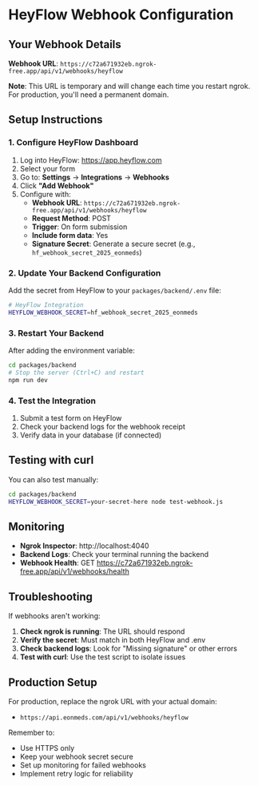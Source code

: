# HeyFlow Webhook Configuration

## Your Webhook Details

**Webhook URL**: `https://c72a671932eb.ngrok-free.app/api/v1/webhooks/heyflow`

**Note**: This URL is temporary and will change each time you restart ngrok. For production, you'll need a permanent domain.

## Setup Instructions

### 1. Configure HeyFlow Dashboard

1. Log into HeyFlow: https://app.heyflow.com
2. Select your form
3. Go to: **Settings** → **Integrations** → **Webhooks**
4. Click **"Add Webhook"**
5. Configure with:
   - **Webhook URL**: `https://c72a671932eb.ngrok-free.app/api/v1/webhooks/heyflow`
   - **Request Method**: POST
   - **Trigger**: On form submission
   - **Include form data**: Yes
   - **Signature Secret**: Generate a secure secret (e.g., `hf_webhook_secret_2025_eonmeds`)

### 2. Update Your Backend Configuration

Add the secret from HeyFlow to your `packages/backend/.env` file:

```bash
# HeyFlow Integration
HEYFLOW_WEBHOOK_SECRET=hf_webhook_secret_2025_eonmeds
```

### 3. Restart Your Backend

After adding the environment variable:

```bash
cd packages/backend
# Stop the server (Ctrl+C) and restart
npm run dev
```

### 4. Test the Integration

1. Submit a test form on HeyFlow
2. Check your backend logs for the webhook receipt
3. Verify data in your database (if connected)

## Testing with curl

You can also test manually:

```bash
cd packages/backend
HEYFLOW_WEBHOOK_SECRET=your-secret-here node test-webhook.js
```

## Monitoring

- **Ngrok Inspector**: http://localhost:4040
- **Backend Logs**: Check your terminal running the backend
- **Webhook Health**: GET https://c72a671932eb.ngrok-free.app/api/v1/webhooks/health

## Troubleshooting

If webhooks aren't working:

1. **Check ngrok is running**: The URL should respond
2. **Verify the secret**: Must match in both HeyFlow and .env
3. **Check backend logs**: Look for "Missing signature" or other errors
4. **Test with curl**: Use the test script to isolate issues

## Production Setup

For production, replace the ngrok URL with your actual domain:

- `https://api.eonmeds.com/api/v1/webhooks/heyflow`

Remember to:

- Use HTTPS only
- Keep your webhook secret secure
- Set up monitoring for failed webhooks
- Implement retry logic for reliability
